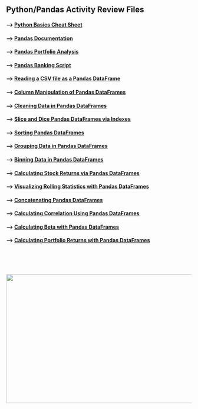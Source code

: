 ## Python/Pandas Activity Review Files 

#### --> [Python Basics Cheat Sheet](https://www.pythoncheatsheet.org/)

#### --> [Pandas Documentation](https://pandas.pydata.org/docs/user_guide/10min.html)

#### --> [Pandas Portfolio Analysis](https://github.com/Mun-Min/Pandas_Portfolio_Analysis)

#### --> [Pandas Banking Script](https://github.com/Mun-Min/Python_Banking_Script)

#### --> [Reading a CSV file as a Pandas DataFrame](https://github.com/Mun-Min/ASU_2022_Bootcamp/blob/master/Activity_Files/04-Pandas/2/Activities/01-csv-01/Unsolved/csv-01_my_attempt.ipynb)

#### --> [Column Manipulation of Pandas DataFrames](https://github.com/Mun-Min/ASU_2022_Bootcamp/blob/master/Activity_Files/04-Pandas/2/Activities/02-columns-01/Unsolved/column_manipulation_my_attempt.ipynb)

#### --> [Cleaning Data in Pandas DataFrames](https://github.com/Mun-Min/ASU_2022_Bootcamp/blob/master/Activity_Files/04-Pandas/2/Activities/03-data-cleaning-01/Unsolved/data_cleaning_my_attempt.ipynb)

#### --> [Slice and Dice Pandas DataFrames via Indexes](https://github.com/Mun-Min/ASU_2022_Bootcamp/blob/master/Activity_Files/04-Pandas/2/Activities/04-indexes-01/Unsolved/indexes-01_my_attempt.ipynb)

#### --> [Sorting Pandas DataFrames](https://github.com/Mun-Min/ASU_2022_Bootcamp/blob/master/Activity_Files/04-Pandas/2/Activities/05-sorting-01/Unsolved/sorting-01_my_attempt.ipynb)

#### --> [Grouping Data in Pandas DataFrames](https://github.com/Mun-Min/ASU_2022_Bootcamp/blob/master/Activity_Files/04-Pandas/2/Activities/06-groupby-01/Unsolved/groupby-01_my_attempt.ipynb)

#### --> [Binning Data in Pandas DataFrames](https://github.com/Mun-Min/ASU_2022_Bootcamp/blob/master/Activity_Files/04-Pandas/2/Activities/07-binning-01/Unsolved/binning-01_my_attempt.ipynb)

#### --> [Calculating Stock Returns via Pandas DataFrames](https://github.com/Mun-Min/ASU_2022_Bootcamp/blob/master/Activity_Files/04-Pandas/2/Activities/08-returns-01/Unsolved/returns-01_my_attempt.ipynb) 

#### --> [Visualizing Rolling Statistics with Pandas DataFrames](https://github.com/Mun-Min/ASU_2022_Bootcamp/blob/master/Activity_Files/04-Pandas/2/Activities/09-rolling-statistics-01/Unsolved/rolling_statistics_my_attempt.ipynb)

#### --> [Concatenating Pandas DataFrames](https://github.com/Mun-Min/ASU_2022_Bootcamp/blob/master/Activity_Files/04-Pandas/2/Activities/10-concat-01/Unsolved/concat-01_my_attempt.ipynb)

#### --> [Calculating Correlation Using Pandas DataFrames](https://github.com/Mun-Min/ASU_2022_Bootcamp/blob/master/Activity_Files/04-Pandas/2/Activities/11-correlation-01/Unsolved/correlation-01_my_attempt.ipynb) 

#### --> [Calculating Beta with Pandas DataFrames](https://github.com/Mun-Min/ASU_2022_Bootcamp/blob/master/Activity_Files/04-Pandas/2/Activities/12-beta-01/Unsolved/beta_my_attempt.ipynb)

#### --> [Calculating Portfolio Returns with Pandas DataFrames](https://github.com/Mun-Min/ASU_2022_Bootcamp/blob/master/Activity_Files/04-Pandas/2/Activities/13-portfolio-returns-01/Unsolved/portfolio_returns_my_attempt.ipynb)
<br>
<br>
<br>

<p align="center">
  <img width="600" height="350" src="https://smartybro.com/wp-content/uploads/2019/01/Pandas-Basics-and-GroupBy-Intro-to-Python-Data-Science.jpg">
</p>